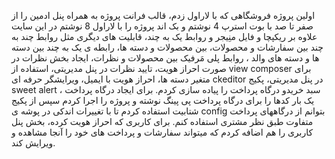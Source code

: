  اولین پروژه فروشگاهی که با لاراول زدم، قالب فرانت پروژه به همراه پنل ادمین را از صفر تا صد با بوت استرپ 4 نوشتم و بک اند پروژه را با لاراول 8 نوشتم در این سایت علاوه بر ریکپچا و فایل منِیجر و روابط یک به چند، قابلیت های دیگری مثل روابط چند به چند بین سفارشات و محصولات، بین محصولات و دسته ها، رابطه ی یک به چند بین دسته ها و دسته های والد ، روابط پلی مَرفیک بین محصولات و نظرات، ایجاد بخش نظرات در صورت احراز هویت، تایید نظرات در پنل مدیریتی، استفاده از view composer برای متغیر دسته ها، احراز هویت با ایمیل، ویرایشگر حرفه ای ckeditor در پنل مدیریتی، پکیج sweet alert ، سبد خریدو درگاه پرداخت را پیاده سازی کردم. برای ایجاد درگاه پرداخت یک بار کدها را برای درگاه پرداخت پی پینگ نوشته و پروژه را اجرا کردم سپس از پکیج شتابیت استفاده کردم تا با تغییرات اندکی در پوشه ی config بتوانم از درگاههای پرداخت متفاوت طبق نظر مشتری استفاده کنم. برای کاربری که احراز هویت کرده، بخش پنل کاربری را هم اضافه کردم که میتواند سفارشات و پرداخت های خود را آنجا مشاهده و ویرایش کند.